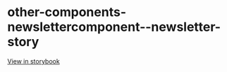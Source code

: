 # other-components-newslettercomponent--newsletter-story

[View in storybook](https://raw.githack.com/Independent-Digital-News-and-Media-Ltd/standard-pwamp-sb/PR-876-sb/index.html?path=/story/other-components-newslettercomponent--newsletter-story)
